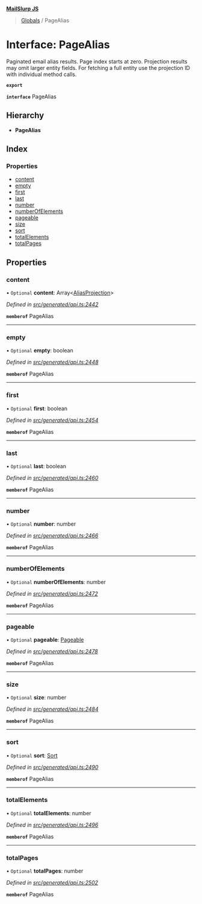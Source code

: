 **[MailSlurp JS](../README.md)**

> [Globals](../README.md) / PageAlias

# Interface: PageAlias

Paginated email alias results. Page index starts at zero. Projection results may omit larger entity fields. For fetching a full entity use the projection ID with individual method calls.

**`export`** 

**`interface`** PageAlias

## Hierarchy

* **PageAlias**

## Index

### Properties

* [content](pagealias.md#content)
* [empty](pagealias.md#empty)
* [first](pagealias.md#first)
* [last](pagealias.md#last)
* [number](pagealias.md#number)
* [numberOfElements](pagealias.md#numberofelements)
* [pageable](pagealias.md#pageable)
* [size](pagealias.md#size)
* [sort](pagealias.md#sort)
* [totalElements](pagealias.md#totalelements)
* [totalPages](pagealias.md#totalpages)

## Properties

### content

• `Optional` **content**: Array\<[AliasProjection](aliasprojection.md)>

*Defined in [src/generated/api.ts:2442](https://github.com/mailslurp/mailslurp-client/blob/c83a162/src/generated/api.ts#L2442)*

**`memberof`** PageAlias

___

### empty

• `Optional` **empty**: boolean

*Defined in [src/generated/api.ts:2448](https://github.com/mailslurp/mailslurp-client/blob/c83a162/src/generated/api.ts#L2448)*

**`memberof`** PageAlias

___

### first

• `Optional` **first**: boolean

*Defined in [src/generated/api.ts:2454](https://github.com/mailslurp/mailslurp-client/blob/c83a162/src/generated/api.ts#L2454)*

**`memberof`** PageAlias

___

### last

• `Optional` **last**: boolean

*Defined in [src/generated/api.ts:2460](https://github.com/mailslurp/mailslurp-client/blob/c83a162/src/generated/api.ts#L2460)*

**`memberof`** PageAlias

___

### number

• `Optional` **number**: number

*Defined in [src/generated/api.ts:2466](https://github.com/mailslurp/mailslurp-client/blob/c83a162/src/generated/api.ts#L2466)*

**`memberof`** PageAlias

___

### numberOfElements

• `Optional` **numberOfElements**: number

*Defined in [src/generated/api.ts:2472](https://github.com/mailslurp/mailslurp-client/blob/c83a162/src/generated/api.ts#L2472)*

**`memberof`** PageAlias

___

### pageable

• `Optional` **pageable**: [Pageable](pageable.md)

*Defined in [src/generated/api.ts:2478](https://github.com/mailslurp/mailslurp-client/blob/c83a162/src/generated/api.ts#L2478)*

**`memberof`** PageAlias

___

### size

• `Optional` **size**: number

*Defined in [src/generated/api.ts:2484](https://github.com/mailslurp/mailslurp-client/blob/c83a162/src/generated/api.ts#L2484)*

**`memberof`** PageAlias

___

### sort

• `Optional` **sort**: [Sort](sort.md)

*Defined in [src/generated/api.ts:2490](https://github.com/mailslurp/mailslurp-client/blob/c83a162/src/generated/api.ts#L2490)*

**`memberof`** PageAlias

___

### totalElements

• `Optional` **totalElements**: number

*Defined in [src/generated/api.ts:2496](https://github.com/mailslurp/mailslurp-client/blob/c83a162/src/generated/api.ts#L2496)*

**`memberof`** PageAlias

___

### totalPages

• `Optional` **totalPages**: number

*Defined in [src/generated/api.ts:2502](https://github.com/mailslurp/mailslurp-client/blob/c83a162/src/generated/api.ts#L2502)*

**`memberof`** PageAlias
